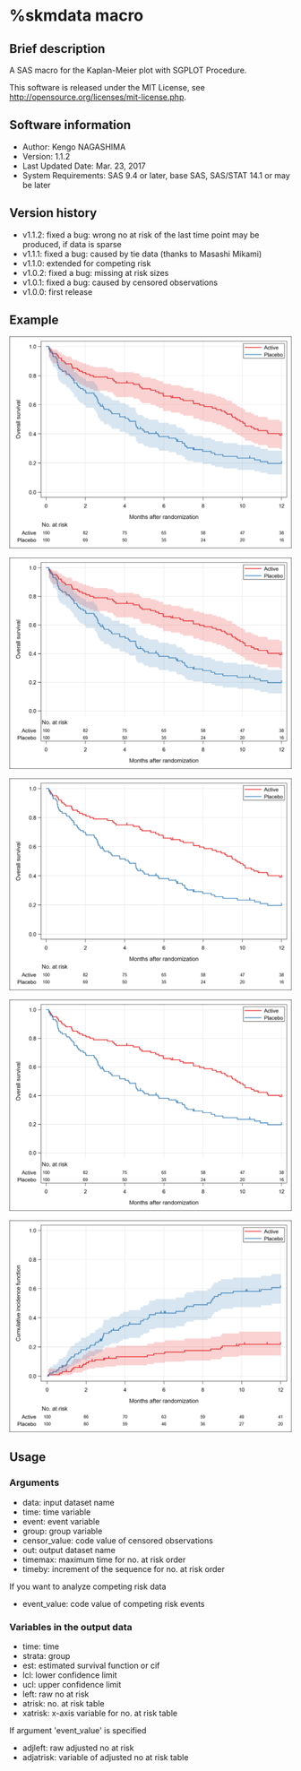 
# %skmdata macro


## Brief description

A SAS macro for the Kaplan-Meier plot with SGPLOT Procedure.

This software is released under the MIT License, see <http://opensource.org/licenses/mit-license.php>.


## Software information
- Author: Kengo NAGASHIMA
- Version: 1.1.2
- Last Updated Date: Mar. 23, 2017
- System Requirements: SAS 9.4 or later, base SAS, SAS/STAT 14.1 or may be later


## Version history
- v1.1.2: fixed a bug: wrong no at risk of the last time point may be produced, if data is sparse
- v1.1.1: fixed a bug: caused by tie data (thanks to Masashi Mikami)
- v1.1.0: extended for competing risk
- v1.0.2: fixed a bug: missing at risk sizes
- v1.0.1: fixed a bug: caused by censored observations
- v1.0.0: first release


## Example

![Kaplan-Meier; confidence interval + risk set (outside)](https://raw.githubusercontent.com/nshi-stat/skmdata/master/skmdata_outside.png)

![Kaplan-Meier; confidence interval + risk set (inside)](https://raw.githubusercontent.com/nshi-stat/skmdata/master/skmdata_inside.png)

![Kaplan-Meier; risk set (outside)](https://raw.githubusercontent.com/nshi-stat/skmdata/master/skmdata_outside_noci.png)

![Kaplan-Meier; risk set (inside)](https://raw.githubusercontent.com/nshi-stat/skmdata/master/skmdata_inside_noci.png)

![CIF plot; confidence interval + risk set (outside)](https://raw.githubusercontent.com/nshi-stat/skmdata/master/skmdata_inside_cmprisk.png)


## Usage
### Arguments
- data: input dataset name
- time: time variable
- event: event variable
- group: group variable
- censor_value: code value of censored observations
- out: output dataset name
- timemax: maximum time for no. at risk order
- timeby: increment of the sequence for no. at risk order

If you want to analyze competing risk data

- event_value: code value of competing risk events

### Variables in the output data
- time: time
- strata: group
- est: estimated survival function or cif
- lcl: lower confidence limit
- ucl: upper confidence limit
- left: raw no at risk
- atrisk: no. at risk table
- xatrisk: x-axis variable for no. at risk table

If argument 'event_value' is specified

- adjleft: raw adjusted no at risk
- adjatrisk: variable of adjusted no at risk table

